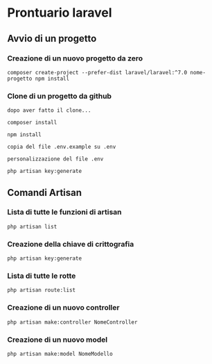 # Prontuario laravel

## Avvio di un progetto

### Creazione di un nuovo progetto da zero
`composer create-project --prefer-dist laravel/laravel:^7.0 nome-progetto
npm install`

### Clone di un progetto da github
`dopo aver fatto il clone...`

`composer install`

`npm install`

`copia del file .env.example su .env`

`personalizzazione del file .env`

`php artisan key:generate`


## Comandi Artisan

### Lista di tutte le funzioni di artisan
`php artisan list`

### Creazione della chiave di crittografia
`php artisan key:generate`

### Lista di tutte le rotte
`php artisan route:list`

### Creazione di un nuovo controller
`php artisan make:controller NomeController`

### Creazione di un nuovo model
`php artisan make:model NomeModello`

